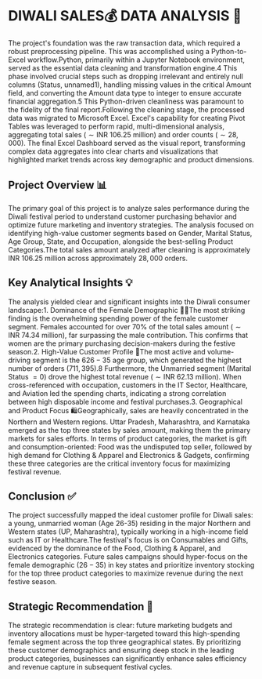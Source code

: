 # DIWALI SALES💰 DATA ANALYSIS 🧐
The project's foundation was the raw transaction data, which required a robust preprocessing pipeline. This was accomplished using a Python-to-Excel workflow.Python, primarily within a Jupyter Notebook environment, served as the essential data cleaning and transformation engine.4 This phase involved crucial steps such as dropping irrelevant and entirely null columns (Status, unnamed1), handling missing values in the critical Amount field, and converting the Amount data type to integer to ensure accurate financial aggregation.5 This Python-driven cleanliness was paramount to the fidelity of the final report.Following the cleaning stage, the processed data was migrated to Microsoft Excel. Excel's capability for creating Pivot Tables was leveraged to perform rapid, multi-dimensional analysis, aggregating total sales ($\sim\text{INR } 106.25 \text{ million}$) and order counts ($\sim 28,000$). The final Excel Dashboard served as the visual report, transforming complex data aggregates into clear charts and visualizations that highlighted market trends across key demographic and product dimensions.


## Project Overview 📊
The primary goal of this project is to analyze sales performance during the Diwali festival period to understand customer purchasing behavior and optimize future marketing and inventory strategies. The analysis focused on identifying high-value customer segments based on Gender, Marital Status, Age Group, State, and Occupation, alongside the best-selling Product Categories.The total sales amount analyzed after cleaning is approximately $\text{INR } 106.25 \text{ million}$ across approximately $28,000$ orders.


## Key Analytical Insights 💡
The analysis yielded clear and significant insights into the Diwali consumer landscape:1. Dominance of the Female Demographic 👩‍💻The most striking finding is the overwhelming spending power of the female customer segment. Females accounted for over $70\%$ of the total sales amount ($\sim\text{INR } 74.34 \text{ million}$), far surpassing the male contribution. This confirms that women are the primary purchasing decision-makers during the festive season.2. High-Value Customer Profile 🎯The most active and volume-driving segment is the 6$26-35$ age group, which generated the highest number of orders (7$11,395$).8 Furthermore, the Unmarried segment (Marital Status $=0$) drove the highest total revenue ($\sim\text{INR } 62.13 \text{ million}$). When cross-referenced with occupation, customers in the IT Sector, Healthcare, and Aviation led the spending charts, indicating a strong correlation between high disposable income and festival purchases.3. Geographical and Product Focus 🛍️Geographically, sales are heavily concentrated in the Northern and Western regions. Uttar Pradesh, Maharashtra, and Karnataka emerged as the top three states by sales amount, making them the primary markets for sales efforts. In terms of product categories, the market is gift and consumption-oriented: Food was the undisputed top seller, followed by high demand for Clothing & Apparel and Electronics & Gadgets, confirming these three categories are the critical inventory focus for maximizing festival revenue.


## Conclusion ✅
The project successfully mapped the ideal customer profile for Diwali sales: a young, unmarried woman (Age 26-35) residing in the major Northern and Western states (UP, Maharashtra), typically working in a high-income field such as IT or Healthcare.The festival's focus is on Consumables and Gifts, evidenced by the dominance of the Food, Clothing & Apparel, and Electronics categories. Future sales campaigns should hyper-focus on the female demographic ($26-35$) in key states and prioritize inventory stocking for the top three product categories to maximize revenue during the next festive season.


## Strategic Recommendation 🎯
The strategic recommendation is clear: future marketing budgets and inventory allocations must be hyper-targeted toward this high-spending female segment across the top three geographical states. By prioritizing these customer demographics and ensuring deep stock in the leading product categories, businesses can significantly enhance sales efficiency and revenue capture in subsequent festival cycles.
